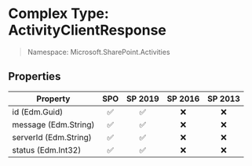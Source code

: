 # Complex Type: ActivityClientResponse

> Namespace: Microsoft.SharePoint.Activities

## Properties

Property | SPO | SP 2019 | SP 2016 | SP 2013
----------|:---:|:-------:|:-------:|:-------:
id (Edm.Guid) | ✅ | ✅ | ❌ | ❌
message (Edm.String) | ✅ | ✅ | ❌ | ❌
serverId (Edm.String) | ✅ | ✅ | ❌ | ❌
status (Edm.Int32) | ✅ | ✅ | ❌ | ❌